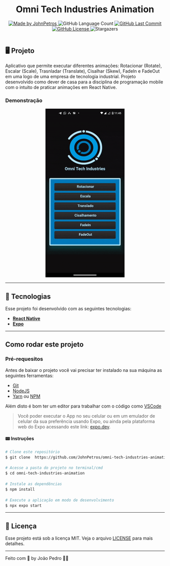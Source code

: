 <h1 align="center">
    Omni Tech Industries Animation
</h1>

<div align="center">
   <a href="https://github.com/JohnPetros">
      <img alt="Made by JohnPetros" src="https://img.shields.io/badge/made%20by-JohnPetros-blueviolet">
   </a>
   <img alt="GitHub Language Count" src="https://img.shields.io/github/languages/count/JohnPetros/omni-tech-industries-animation">
   <a href="https://github.com/JohnPetros/omni-tech-industries-animation/commits/main">
      <img alt="GitHub Last Commit" src="https://img.shields.io/github/last-commit/JohnPetros/omni-tech-industries-animation">
   </a>
  </a>
   </a>
   <a href="https://github.com/JohnPetros/omni-tech-industries-animation/blob/main/LICENSE.md">
      <img alt="GitHub License" src="https://img.shields.io/github/license/JohnPetros/omni-tech-industries-animation">
   </a>
    <img alt="Stargazers" src="https://img.shields.io/github/stars/JohnPetros/omni-tech-industries-animation?style=social">
</div>

<br>

## 🖥️ Projeto

Aplicativo que permite executar diferentes animações: Rotacionar (Rotate), Escalar (Scale), Trasnladar (Translate), Cisalhar (Skew), FadeIn e FadeOut em uma logo de uma empresa de tecnologia industrial. Projeto desenvolvido como dever de casa para a disciplina de programação mobile com o intuito de praticar animações em React Native.

### Demonstração
<div align="center">
  <img width="250" alt="Demonstração do App funcionando" src=".github/omni-tech.gif" />
</div>

---

## 🚀 Tecnologias

Esse projeto foi desenvolvido com as seguintes tecnologias:

- **[React Native](https://expo.io/)**
- **[Expo](https://expo.io/)**

---

## Como rodar este projeto

### Pré-requesitos

Antes de baixar o projeto você vai precisar ter instalado na sua máquina as seguintes ferramentas:

- [Git](https://git-scm.com)
- [NodeJS](https://nodejs.org/en/)
- [Yarn](https://yarnpkg.com/) ou [NPM](https://www.npmjs.com/)

Além disto é bom ter um editor para trabalhar com o código como [VSCode](https://code.visualstudio.com/)<br>

> Você poder executar o App no seu celular ou em um emulador de celular da sua preferência usando Expo, ou ainda pela plataforma web do Expo acessando este link: [expo.dev](https://snack.expo.dev/@git/github.com/JohnPetros/omni-tech-industries-animation?platform=android).

#### 📟 Instruções

```bash
# Clone este repositório
$ git clone  https://github.com/JohnPetros/omni-tech-industries-animation.git

# Acesse a pasta do projeto no terminal/cmd
$ cd omni-tech-industries-animation

# Instale as dependências
$ npm install

# Execute a aplicação em modo de desenvolvimento
$ npx expo start

```
---

## :memo: Licença

Esse projeto está sob a licença MIT. Veja o arquivo [LICENSE](LICENSE) para mais detalhes.

---

Feito com 💜 by João Pedro 👋🏻
